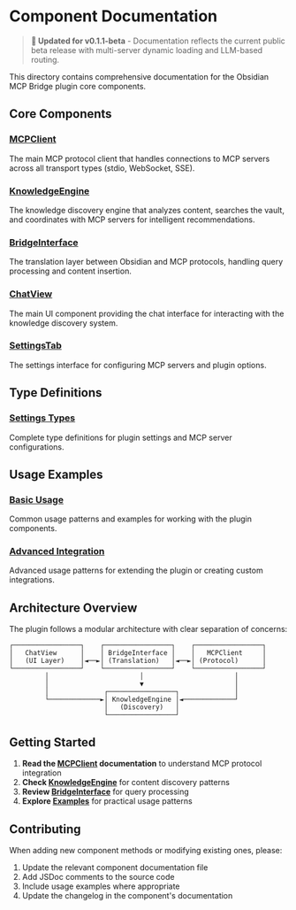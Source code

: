# Component Documentation

> **📅 Updated for v0.1.1-beta** - Documentation reflects the current public beta release with multi-server dynamic loading and LLM-based routing.

This directory contains comprehensive documentation for the Obsidian MCP Bridge plugin core components.

## Core Components

### [MCPClient](./mcp-client.md)
The main MCP protocol client that handles connections to MCP servers across all transport types (stdio, WebSocket, SSE).

### [KnowledgeEngine](./knowledge-engine.md)
The knowledge discovery engine that analyzes content, searches the vault, and coordinates with MCP servers for intelligent recommendations.

### [BridgeInterface](./bridge-interface.md)
The translation layer between Obsidian and MCP protocols, handling query processing and content insertion.

### [ChatView](./chat-view.md)
The main UI component providing the chat interface for interacting with the knowledge discovery system.

### [SettingsTab](./settings-tab.md)
The settings interface for configuring MCP servers and plugin options.

## Type Definitions

### [Settings Types](./types/settings.md)
Complete type definitions for plugin settings and MCP server configurations.

## Usage Examples

### [Basic Usage](./examples/basic-usage.md)
Common usage patterns and examples for working with the plugin components.

### [Advanced Integration](./examples/advanced-integration.md)
Advanced usage patterns for extending the plugin or creating custom integrations.

## Architecture Overview

The plugin follows a modular architecture with clear separation of concerns:

```
┌─────────────────┐    ┌─────────────────┐    ┌─────────────────┐
│   ChatView      │    │ BridgeInterface │    │   MCPClient     │
│   (UI Layer)    │◄──►│ (Translation)   │◄──►│ (Protocol)      │
└─────────────────┘    └─────────────────┘    └─────────────────┘
         │                       │                       │
         │                       ▼                       │
         │              ┌─────────────────┐              │
         └─────────────►│ KnowledgeEngine │◄─────────────┘
                        │   (Discovery)   │
                        └─────────────────┘
```

## Getting Started

1. **Read the [MCPClient](./mcp-client.md) documentation** to understand MCP protocol integration
2. **Check [KnowledgeEngine](./knowledge-engine.md)** for content discovery patterns
3. **Review [BridgeInterface](./bridge-interface.md)** for query processing
4. **Explore [Examples](./examples/)** for practical usage patterns

## Contributing

When adding new component methods or modifying existing ones, please:

1. Update the relevant component documentation file
2. Add JSDoc comments to the source code
3. Include usage examples where appropriate
4. Update the changelog in the component's documentation